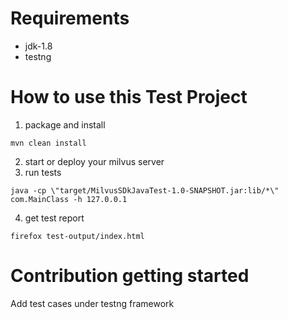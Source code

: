 # Requirements

- jdk-1.8
- testng

# How to use this Test Project

1. package and install

```shell
mvn clean install
```

2. start or deploy your milvus server
3. run tests

```shell
java -cp \"target/MilvusSDkJavaTest-1.0-SNAPSHOT.jar:lib/*\" com.MainClass -h 127.0.0.1
```

4. get test report

```shell
firefox test-output/index.html
```

# Contribution getting started

Add test cases under testng framework
